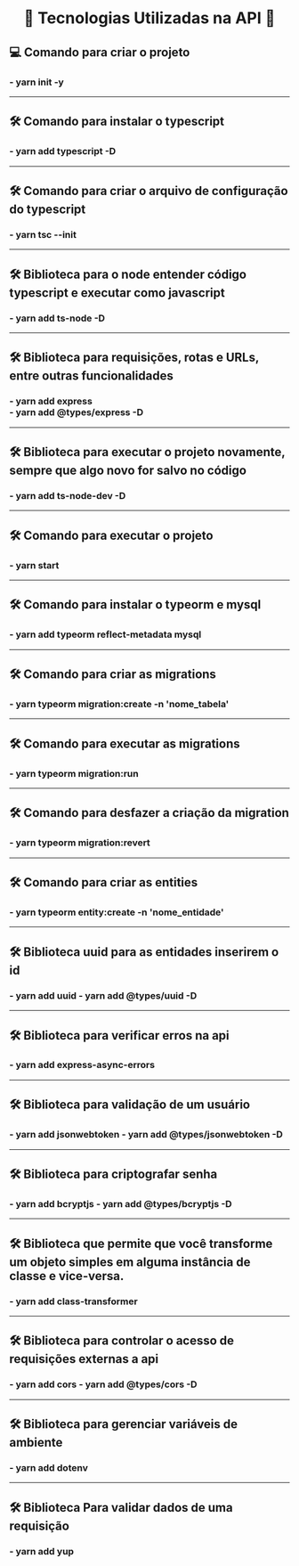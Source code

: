 
<h1 align="center">
    🚀 Tecnologias Utilizadas na API 🚀
</h1>


<h2 align="left">💻 Comando para criar o projeto</h2>
<h3 align="justify"> - yarn init -y </h3>

---

<h2 align="left">
    🛠️ Comando para instalar o typescript
</h2>

<h3 align="justify" >
    - yarn add typescript -D
</h3>

---

<h2 align="left">
    🛠️ Comando para criar o arquivo de configuração do typescript
</h2>

<h3 align="justify" >
    - yarn tsc --init
</h3>

---

<h2 align="left">
    🛠️ Biblioteca para o node entender código typescript e executar como javascript
</h2>

<h3 align="justify" >
    - yarn add ts-node -D
</h3>

---

<h2 align="left">
    🛠️ Biblioteca para requisições, rotas e URLs, entre outras funcionalidades
</h2>

<h3 align="justify" >
    - yarn add express <br/>
    - yarn add @types/express -D
</h3>

---

<h2 align="left">
    🛠️ Biblioteca para executar o projeto novamente, sempre que algo novo for salvo no código
</h2>

<h3 align="justify" >
    - yarn add ts-node-dev -D
</h3>

---

<h2 align="left">
    🛠️ Comando para executar o projeto
</h2>

<h3 align="justify" >
    - yarn start
</h3>

---

<h2 align="left">
    🛠️ Comando para instalar o typeorm e mysql
</h2>

<h3 align="justify" >
    - yarn add typeorm reflect-metadata mysql
</h3>

---

<h2 align="left">
    🛠️ Comando para criar as migrations
</h2>

<h3 align="justify" >
    - yarn typeorm migration:create -n 'nome_tabela'
</h3>

---

<h2 align="left">
    🛠️ Comando para executar as migrations
</h2>

<h3 align="justify" >
    - yarn typeorm migration:run
</h3>

---

<h2 align="left">
    🛠️ Comando para desfazer a criação da migration
</h2>

<h3 align="justify" >
    - yarn typeorm migration:revert
</h3>

---

<h2 align="left">
    🛠️ Comando para criar as entities
</h2>

<h3 align="justify" >
    - yarn typeorm entity:create -n 'nome_entidade'
</h3>

---

<h2 align="left">
    🛠️ Biblioteca uuid para as entidades inserirem o id
</h2>

<h3 align="justify" >
    - yarn add uuid
    - yarn add @types/uuid -D
</h3>

---

<h2 align="left">
    🛠️ Biblioteca para verificar erros na api
</h2>

<h3 align="justify" >
    - yarn add express-async-errors
</h3>

---

<h2 align="left">
    🛠️ Biblioteca para validação de um usuário
</h2>

<h3 align="justify" >
    - yarn add jsonwebtoken
    - yarn add @types/jsonwebtoken -D
</h3>

---

<h2 align="left">
    🛠️ Biblioteca para criptografar senha
</h2>

<h3 align="justify" >
    - yarn add bcryptjs
    - yarn add @types/bcryptjs -D
</h3>

---

<h2 align="left">
    🛠️ Biblioteca que permite que você transforme um objeto simples em alguma instância de classe e vice-versa. 
</h2>

<h3 align="justify" >
    - yarn add class-transformer
</h3>

---

<h2 align="left">
    🛠️ Biblioteca para controlar o acesso de requisições externas a api
</h2>

<h3 align="justify" >
    - yarn add cors
    - yarn add @types/cors -D
</h3>

---

<h2 align="left">
    🛠️ Biblioteca para gerenciar variáveis de ambiente
</h2>

<h3 align="justify" >
    - yarn add dotenv
</h3>

---

<h2 align="left">
    🛠️ Biblioteca Para validar dados de uma requisição
</h2>

<h3 align="justify" >
    - yarn add yup
</h3>
